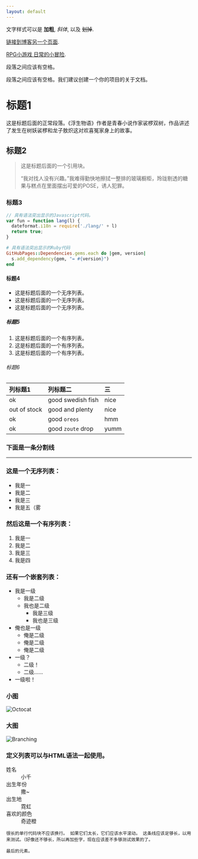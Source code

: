 ```yaml
---
layout: default
---
```


文字样式可以是 **加粗**, _斜体_, 以及 ~~划掉~~.

[链接到博客另一个页面](./another-page.html).

[RPG小游戏 日常的小冒险](http://butian.cafe/miracle-in-everyday-life/).

段落之间应该有空格。

段落之间应该有空格。我们建议创建一个你的项目的关于文档。

# 标题1

这是标题后面的正常段落。《浮生物语》作者是青春小说作家裟椤双树，作品讲述了发生在树妖裟椤和龙子敖炽这对欢喜冤家身上的故事。 

## 标题2

> 这是标题后面的一个引用块。
>
> “我对找人没有兴趣。”我难得勤快地擦拭一整排的玻璃橱柜，玲珑剔透的糖果与糕点在里面摆出可爱的POSE，诱人犯罪。

### 标题3

```js
// 具有语法突出显示的Javascript代码。
var fun = function lang(l) {
  dateformat.i18n = require('./lang/' + l)
  return true;
}
```

```ruby
# 具有语法突出显示的Ruby代码
GitHubPages::Dependencies.gems.each do |gem, version|
  s.add_dependency(gem, "= #{version}")
end
```

#### 标题4

*   这是标题后面的一个无序列表。
*   这是标题后面的一个无序列表。
*   这是标题后面的一个无序列表。

##### 标题5

1.  这是标题后面的一个有序列表。
2.  这是标题后面的一个有序列表。
3.  这是标题后面的一个有序列表。

###### 标题6

| 列标题1        | 列标题二          | 三 |
|:-------------|:------------------|:------|
| ok         | good swedish fish | nice  |
| out of stock | good and plenty   | nice  |
| ok           | good `oreos`      | hmm   |
| ok           | good `zoute` drop | yumm  |

### 下面是一条分割线

* * *

### 这是一个无序列表：

*   我是一
*   我是二
*   我是三
*   我是五（雾

### 然后这是一个有序列表：

1.  我是一
1.  我是二
1.  我是三
1.  我是四

### 还有一个嵌套列表：

- 我是一级
  - 我是二级
  - 我也是二级
    - 我是三级
    - 我也是三级
- 俺也是一级
  - 俺是二级
  - 俺是二级
  - 俺是二级
- 一级？
  - 二级！
  - 二级……
- 一级啦！

### 小图

![Octocat](https://www.baidu.com/img/bd_logo1.png)

### 大图

![Branching](https://guides.github.com/activities/hello-world/branching.png)


### 定义列表可以与HTML语法一起使用。

<dl>
<dt>姓名</dt>
<dd>小千</dd>
<dt>出生年份</dt>
<dd>撒~</dd>
<dt>出生地</dt>
<dd>霓虹</dd>
<dt>喜欢的颜色</dt>
<dd>奇迹橙</dd>
</dl>


```
很长的单行代码块不应该换行。 如果它们太长，它们应该水平滚动。 这条线应该足够长，以用来测试。（好像还不够长，所以再加些字，现在应该差不多够测试效果的了。
```

```
最后的元素。
```

